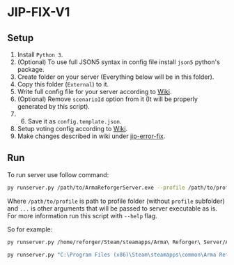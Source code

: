 # JIP-FIX-V1

## Setup

1. Install `Python 3`.
2. (Optional) To use full JSON5 syntax in config file install `json5` python's package.
3. Create folder on your server (Everything below will be in this folder).
4. Copy this folder (`External`) to it.
5. Write full config file for your server according to [Wiki](https://community.bistudio.com/wiki/Arma_Reforger:Server_Config).
6. (Optional) Remove `scenarioId` option from it (It will be properly generated by this script).
7. 6. Save it as `config.template.json`.
8. Setup voting config according to [Wiki](https://github.com/vlad333000/AR-Map-Voting/wiki).
9. Make changes described in wiki under [jip-error-fix](https://github.com/vlad333000/AR-Map-Voting/wiki/Setup#jip-error-fix).

## Run

To run server use follow command:

```sh
py runserver.py /path/to/ArmaReforgerServer.exe --profile /path/to/profile ...
```

Where `/path/to/profile` is path to profile folder (without `profile` subfolder) and `...` is other arguments that will be passed to server executable as is.
For more information run this script with `--help` flag.

So for example:

```sh
py runserver.py /home/reforger/Steam/steamapps/Arma\ Reforger\ Server/ArmaReforgerServer --profile ~/profiles/server1 -maxFPS 60 -logStats 10000
```

```sh
py runserver.py "C:\Program Files (x86)\Steam\steamapps\common\Arma Reforger Server\ArmaReforgerServer.exe" --profile "E:\Users\Vlads\Documents\My Games\ArmaReforgerWorkbench" -maxFPS 60 -logStats 10000
```
